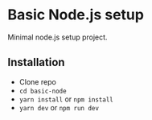 # Basic Node.js setup

Minimal node.js setup project.

## Installation

* Clone repo
* `cd basic-node`
* `yarn install` or `npm install`
* `yarn dev` or `npm run dev`